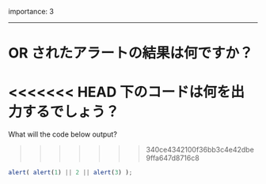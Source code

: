 importance: 3

---

# OR されたアラートの結果は何ですか？

<<<<<<< HEAD
下のコードは何を出力するでしょう？
=======
What will the code below output?
>>>>>>> 340ce4342100f36bb3c4e42dbe9ffa647d8716c8

```js
alert( alert(1) || 2 || alert(3) );
```
